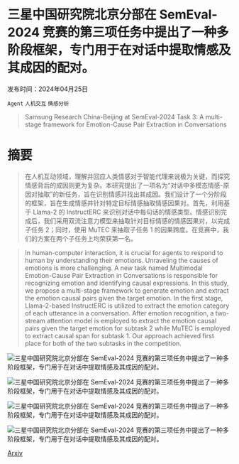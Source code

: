 # 三星中国研究院北京分部在 SemEval-2024 竞赛的第三项任务中提出了一种多阶段框架，专门用于在对话中提取情感及其成因的配对。

发布时间：2024年04月25日

`Agent` `人机交互` `情感分析`

> Samsung Research China-Beijing at SemEval-2024 Task 3: A multi-stage framework for Emotion-Cause Pair Extraction in Conversations

# 摘要

> 在人机互动领域，理解并回应人类情感对于智能代理来说极为关键，而探究情感背后的成因则更为复杂。本研究提出了一项名为“对话中多模态情感-原因对抽取”的新任务，旨在识别情感并找出其成因。我们设计了一个分阶段的框架，旨在生成情感并针对特定目标情感抽取情感因果对。首先，利用基于 Llama-2 的 InstructERC 来识别对话中每句话的情感类型。情感识别完成后，我们采用双流注意力模型来抽取针对目标情感的情感因果对，以完成子任务 2；同时，使用 MuTEC 来抽取子任务 1 的因果跨度。在竞赛中，我们的方案在两个子任务上均荣获第一名。

> In human-computer interaction, it is crucial for agents to respond to human by understanding their emotions. Unraveling the causes of emotions is more challenging. A new task named Multimodal Emotion-Cause Pair Extraction in Conversations is responsible for recognizing emotion and identifying causal expressions. In this study, we propose a multi-stage framework to generate emotion and extract the emotion causal pairs given the target emotion. In the first stage, Llama-2-based InstructERC is utilized to extract the emotion category of each utterance in a conversation. After emotion recognition, a two-stream attention model is employed to extract the emotion causal pairs given the target emotion for subtask 2 while MuTEC is employed to extract causal span for subtask 1. Our approach achieved first place for both of the two subtasks in the competition.

![三星中国研究院北京分部在 SemEval-2024 竞赛的第三项任务中提出了一种多阶段框架，专门用于在对话中提取情感及其成因的配对。](../../..//opt/data/Projects/HuggingArxiv/paper_images/2404.16905/x1.png)

![三星中国研究院北京分部在 SemEval-2024 竞赛的第三项任务中提出了一种多阶段框架，专门用于在对话中提取情感及其成因的配对。](../../..//opt/data/Projects/HuggingArxiv/paper_images/2404.16905/x2.png)

![三星中国研究院北京分部在 SemEval-2024 竞赛的第三项任务中提出了一种多阶段框架，专门用于在对话中提取情感及其成因的配对。](../../..//opt/data/Projects/HuggingArxiv/paper_images/2404.16905/x3.png)

![三星中国研究院北京分部在 SemEval-2024 竞赛的第三项任务中提出了一种多阶段框架，专门用于在对话中提取情感及其成因的配对。](../../..//opt/data/Projects/HuggingArxiv/paper_images/2404.16905/face_framework.png)

[Arxiv](https://arxiv.org/abs/2404.16905)